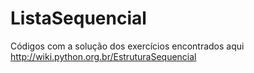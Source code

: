 # ListaSequencial
Códigos com a solução dos exercícios encontrados aqui http://wiki.python.org.br/EstruturaSequencial
